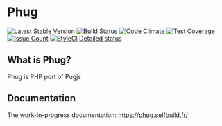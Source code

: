 
Phug
========

[![Latest Stable Version](https://poser.pugx.org/phug/phug/v/stable.png)](https://packagist.org/packages/phug/phug)
[![Build Status](https://travis-ci.org/phug-php/phug.svg?branch=master)](https://travis-ci.org/phug-php/phug)
[![Code Climate](https://codeclimate.com/github/phug-php/phug/badges/gpa.svg)](https://codeclimate.com/github/phug-php/phug)
[![Test Coverage](https://codeclimate.com/github/phug-php/phug/badges/coverage.svg)](https://codeclimate.com/github/phug-php/phug/coverage)
[![Issue Count](https://codeclimate.com/github/phug-php/phug/badges/issue_count.svg)](https://codeclimate.com/github/phug-php/phug)
[![StyleCI](https://styleci.io/repos/74360844/shield?branch=master)](https://styleci.io/repos/74360844)
[Detailed status](https://gist.github.com/kylekatarnls/8720155b06b016f8128ff511b8695532)

What is Phug?
-----------------

Phug is PHP port of Pugjs

Documentation
------------

The work-in-progress documentation:
https://phug.selfbuild.fr/
